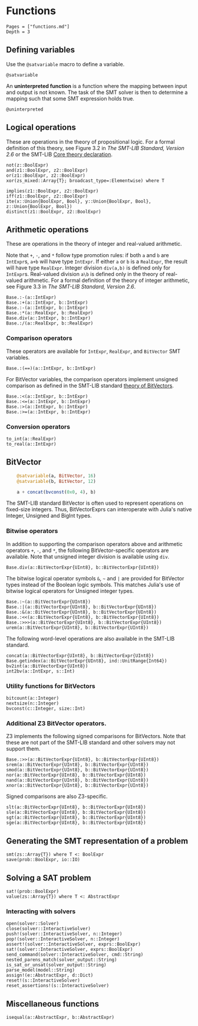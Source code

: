 # Functions
```@contents
Pages = ["functions.md"]
Depth = 3
```

## Defining variables
Use the `@satvariable` macro to define a variable.
```@docs
@satvariable
```
An **uninterpreted function** is a function where the mapping between input and output is not known. The task of the SMT solver is then to determine a mapping such that some SMT expression holds true.
```@docs
@uninterpreted
```


## Logical operations
These are operations in the theory of propositional logic. For a formal definition of this theory, see Figure 3.2 in *The SMT-LIB Standard, Version 2.6* or the SMT-LIB [Core theory declaration](http://smtlib.cs.uiowa.edu/theories.shtml).
```@docs
not(z::BoolExpr)
and(z1::BoolExpr, z2::BoolExpr)
or(z1::BoolExpr, z2::BoolExpr)
xor(zs_mixed::Array{T}; broadcast_type=:Elementwise) where T

implies(z1::BoolExpr, z2::BoolExpr)
iff(z1::BoolExpr, z2::BoolExpr)
ite(x::Union{BoolExpr, Bool}, y::Union{BoolExpr, Bool}, z::Union{BoolExpr, Bool})
distinct(z1::BoolExpr, z2::BoolExpr)
```

## Arithmetic operations
These are operations in the theory of integer and real-valued arithmetic.

Note that `+`, `-`, and `*` follow type promotion rules: if both `a` and `b` are `IntExpr`s, `a+b` will have type `IntExpr`. If either `a` or `b` is a `RealExpr`, the result will have type `RealExpr`. Integer division `div(a,b)` is defined only for `IntExpr`s. Real-valued division `a\b` is defined only in the theory of real-valued arithmetic.
For a formal definition of the theory of integer arithmetic, see Figure 3.3 in *The SMT-LIB Standard, Version 2.6*.

```@docs
Base.:-(a::IntExpr)
Base.:+(a::IntExpr, b::IntExpr)
Base.:-(a::IntExpr, b::IntExpr)
Base.:*(a::RealExpr, b::RealExpr)
Base.div(a::IntExpr, b::IntExpr)
Base.:/(a::RealExpr, b::RealExpr)
```

### Comparison operators
These operators are available for `IntExpr`, `RealExpr`, and `BitVector` SMT variables.
```@docs
Base.:(==)(a::IntExpr, b::IntExpr)
```
For BitVector variables, the comparison operators implement unsigned comparison as defined in the SMT-LIB standard [theory of BitVectors](http://smtlib.cs.uiowa.edu/theories.shtml).

```@docs
Base.:<(a::IntExpr, b::IntExpr)
Base.:<=(a::IntExpr, b::IntExpr)
Base.:>(a::IntExpr, b::IntExpr)
Base.:>=(a::IntExpr, b::IntExpr)
```

### Conversion operators
```@docs
to_int(a::RealExpr)
to_real(a::IntExpr)
```

## BitVector
```julia
    @satvariable(a, BitVector, 16)
    @satvariable(b, BitVector, 12)

    a + concat(bvconst(0x0, 4), b)
```
The SMT-LIB standard BitVector is often used to represent operations on fixed-size integers. Thus, BitVectorExprs can interoperate with Julia's native Integer, Unsigned and BigInt types.

### Bitwise operators
In addition to supporting the comparison operators above and arithmetic operators `+`, `-`, and `*`, the following BitVector-specific operators are available.
Note that unsigned integer division is available using `div`.
```@docs
Base.div(a::BitVectorExpr{UInt8}, b::BitVectorExpr{UInt8})
```

The bitwise logical operator symbols `&`, `~` and `|` are provided for BitVector types instead of the Boolean logic symbols. This matches Julia's use of bitwise logical operators for Unsigned integer types.

```@docs
Base.:~(a::BitVectorExpr{UInt8})
Base.:|(a::BitVectorExpr{UInt8}, b::BitVectorExpr{UInt8})
Base.:&(a::BitVectorExpr{UInt8}, b::BitVectorExpr{UInt8})
Base.:<<(a::BitVectorExpr{UInt8}, b::BitVectorExpr{UInt8})
Base.:>>>(a::BitVectorExpr{UInt8}, b::BitVectorExpr{UInt8})
urem(a::BitVectorExpr{UInt8}, b::BitVectorExpr{UInt8})
```

The following word-level operations are also available in the SMT-LIB standard.
```@docs
concat(a::BitVectorExpr{UInt8}, b::BitVectorExpr{UInt8})
Base.getindex(a::BitVectorExpr{UInt8}, ind::UnitRange{Int64})
bv2int(a::BitVectorExpr{UInt8})
int2bv(a::IntExpr, s::Int)
```

### Utility functions for BitVectors
```@docs
bitcount(a::Integer)
nextsize(n::Integer)
bvconst(c::Integer, size::Int)
```

### Additional Z3 BitVector operators.
Z3 implements the following signed comparisons for BitVectors. Note that these are not part of the SMT-LIB standard and other solvers may not support them.
```@docs
Base.:>>(a::BitVectorExpr{UInt8}, b::BitVectorExpr{UInt8})
srem(a::BitVectorExpr{UInt8}, b::BitVectorExpr{UInt8})
smod(a::BitVectorExpr{UInt8}, b::BitVectorExpr{UInt8})
nor(a::BitVectorExpr{UInt8}, b::BitVectorExpr{UInt8})
nand(a::BitVectorExpr{UInt8}, b::BitVectorExpr{UInt8})
xnor(a::BitVectorExpr{UInt8}, b::BitVectorExpr{UInt8})
```

Signed comparisons are also Z3-specific.
```@docs
slt(a::BitVectorExpr{UInt8}, b::BitVectorExpr{UInt8})
sle(a::BitVectorExpr{UInt8}, b::BitVectorExpr{UInt8})
sgt(a::BitVectorExpr{UInt8}, b::BitVectorExpr{UInt8})
sge(a::BitVectorExpr{UInt8}, b::BitVectorExpr{UInt8})
```

## Generating the SMT representation of a problem

```@docs
smt(zs::Array{T}) where T <: BoolExpr
save(prob::BoolExpr, io::IO)
```
## Solving a SAT problem

```@docs
sat!(prob::BoolExpr)
value(zs::Array{T}) where T <: AbstractExpr
```

### Interacting with solvers
```@docs
open(solver::Solver)
close(solver::InteractiveSolver)
push!(solver::InteractiveSolver, n::Integer)
pop!(solver::InteractiveSolver, n::Integer)
assert!(solver::InteractiveSolver, exprs::BoolExpr)
sat!(solver::InteractiveSolver, exprs::BoolExpr)
send_command(solver::InteractiveSolver, cmd::String)
nested_parens_match(solver_output::String)
is_sat_or_unsat(solver_output::String)
parse_model(model::String)
assign!(e::AbstractExpr, d::Dict)
reset!(s::InteractiveSolver)
reset_assertions!(s::InteractiveSolver)
```

## Miscellaneous functions
```@docs
isequal(a::AbstractExpr, b::AbstractExpr)
```
